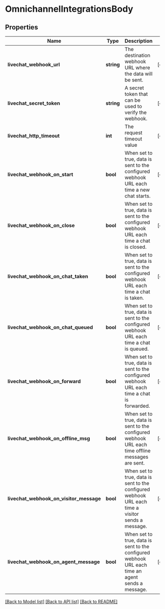 # OmnichannelIntegrationsBody

## Properties
Name | Type | Description | Notes
------------ | ------------- | ------------- | -------------
**livechat_webhook_url** | **string** | The destination webhook URL where the data will be sent. | [optional] 
**livechat_secret_token** | **string** | A secret token that can be used to verify the webhook. | [optional] 
**livechat_http_timeout** | **int** | The request timeout value | [optional] 
**livechat_webhook_on_start** | **bool** | When set to true, data is sent to the configured webhook URL each time a new chat starts. | [optional] 
**livechat_webhook_on_close** | **bool** | When set to true, data is sent to the configured webhook URL each time a chat is closed. | [optional] 
**livechat_webhook_on_chat_taken** | **bool** | When set to true, data is sent to the configured webhook URL each time a chat is taken. | [optional] 
**livechat_webhook_on_chat_queued** | **bool** | When set to true, data is sent to the configured webhook URL each time a chat is queued. | [optional] 
**livechat_webhook_on_forward** | **bool** | When set to true, data is sent to the configured webhook URL each time a chat is forwarded. | [optional] 
**livechat_webhook_on_offline_msg** | **bool** | When set to true, data is sent to the configured webhook URL each time offline messages are sent. | [optional] 
**livechat_webhook_on_visitor_message** | **bool** | When set to true, data is sent to the configured webhook URL each time a visitor sends a message. | [optional] 
**livechat_webhook_on_agent_message** | **bool** | When set to true, data is sent to the configured webhook URL each time an agent sends a message. | [optional] 

[[Back to Model list]](../../README.md#documentation-for-models) [[Back to API list]](../../README.md#documentation-for-api-endpoints) [[Back to README]](../../README.md)

